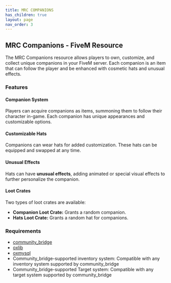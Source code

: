 ```yaml
---
title: MRC COMPANIONS
has_children: true
layout: page
nav_order: 3
---
```

## MRC Companions - FiveM Resource

The MRC Companions resource allows players to own, customize, and collect unique companions in your FiveM server. Each companion is an item that can follow the player and be enhanced with cosmetic hats and unusual effects.

### Features

#### Companion System

Players can acquire companions as items, summoning them to follow their character in-game. Each companion has unique appearances and customizable options.

#### Customizable Hats

Companions can wear hats for added customization. These hats can be equipped and swapped at any time.

#### Unusual Effects

Hats can have **unusual effects**, adding animated or special visual effects to further personalize the companion.

#### Loot Crates

Two types of loot crates are available:

- **Companion Loot Crate:** Grants a random companion.
- **Hats Loot Crate:** Grants a random hat for companions.

### Requirements

- [community_bridge](https://github.com/The-Order-Of-The-Sacred-Framework/community_bridge/tree/dev)
- [oxlib](https://github.com/overextended/ox_lib/releases/download/v3.30.5/ox_lib.zip)
- [oxmysql](https://github.com/overextended/oxmysql/releases/download/v2.13.0/oxmysql.zip)
- Community_bridge-supported inventory system: Compatible with any inventory system supported by community_bridge
- Community_bridge-supported Target system: Compatible with any target system supported by community_bridge

